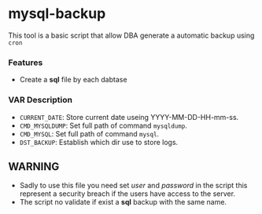 # mysql-backup

This tool is a basic script that allow DBA generate a automatic backup using `cron`


### Features 
 - Create a **sql** file by each dabtase

### VAR Description
- `CURRENT_DATE`: Store current date useing YYYY-MM-DD-HH-mm-ss.
- `CMD_MYSQLDUMP`: Set full path of command `mysqldump`.
- `CMD_MYSQL`: Set full path of command `mysql`.
- `DST_BACKUP`: Establish which dir use to store logs.


## WARNING
 - Sadly to use this file you need set *user* and *password* in the script this represent a security breach if the users have access to the server.
 - The script no validate if exist a **sql** backup with the same name.

